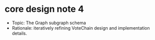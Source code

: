 # core design note 4

- Topic: The Graph subgraph schema
- Rationale: iteratively refining VoteChain design and implementation details.
